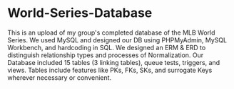 # World-Series-Database
This is an upload of my group's completed database of the MLB World Series. 
We used MySQL and designed our DB using PHPMyAdmin, MySQL Workbench, and hardcoding in SQL.
We designed an ERM & ERD to distinguish relationship types and processes of Normalization. 
Our Database included 15 tables (3 linking tables), queue tests, triggers, and views.
Tables include features like PKs, FKs, SKs, and surrogate Keys wherever necessary or convenient.
